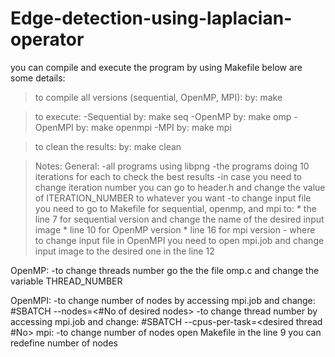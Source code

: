 # Edge-detection-using-laplacian-operator
you can compile and execute the program by using Makefile
below are some details:

> to compile all versions (sequential, OpenMP, MPI):
	by:	 		make

> to execute:
-Sequential by: 	make seq
-OpenMP by: 		make omp
-OpenMPI by: 		make openmpi
-MPI by: 		make mpi

> to clean the results:
	by: 			make clean

> Notes:
General: -all programs using libpng
	 -the programs doing 10 iterations for each to check the best results
	 -in case you need to change iteration number you can go to header.h and change the value of ITERATION_NUMBER to whatever you want
	 -to change input file you need to go to Makefile for sequential, openmp, and mpi to:
		* the line 7 for sequential version and change the name of the desired input image
		* line 10 for OpenMP version
		* line 16 for mpi version
	 - where to change input file in OpenMPI you need to open mpi.job and change input image to the desired one in the line 12
	
OpenMP:
	-to change threads number go the the file omp.c and change the variable THREAD_NUMBER

OpenMPI:
	-to change number of nodes by accessing mpi.job and change:	#SBATCH --nodes=<#No of desired nodes>
	-to change thread number by accessing mpi.job and change:	#SBATCH --cpus-per-task=<desired thread #No>
mpi:
	-to change number of nodes open Makefile in the line 9 you can redefine number of nodes



